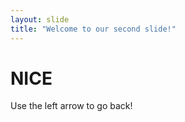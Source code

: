 ```yaml
---
layout: slide
title: "Welcome to our second slide!"
---
```

# **NICE**
Use the left arrow to go back!
